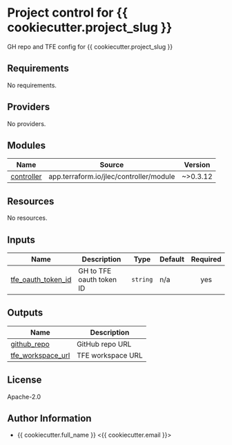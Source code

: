 # Project control for {{ cookiecutter.project_slug }}

GH repo and TFE config for {{ cookiecutter.project_slug }}
<!-- BEGINNING OF PRE-COMMIT-TERRAFORM DOCS HOOK -->

## Requirements

No requirements.

## Providers

No providers.

## Modules

| Name | Source | Version |
|------|--------|---------|
| <a name="module_controller"></a> [controller](#module\_controller) | app.terraform.io/jlec/controller/module | ~>0.3.12 |

## Resources

No resources.

## Inputs

| Name | Description | Type | Default | Required |
|------|-------------|------|---------|:--------:|
| <a name="input_tfe_oauth_token_id"></a> [tfe\_oauth\_token\_id](#input\_tfe\_oauth\_token\_id) | GH to TFE oauth token ID | `string` | n/a | yes |

## Outputs

| Name | Description |
|------|-------------|
| <a name="output_github_repo"></a> [github\_repo](#output\_github\_repo) | GitHub repo URL |
| <a name="output_tfe_workspace_url"></a> [tfe\_workspace\_url](#output\_tfe\_workspace\_url) | TFE workspace URL |
<!-- END OF PRE-COMMIT-TERRAFORM DOCS HOOK -->

## License

Apache-2.0

## Author Information

- {{ cookiecutter.full_name }} <{{ cookiecutter.email }}>
